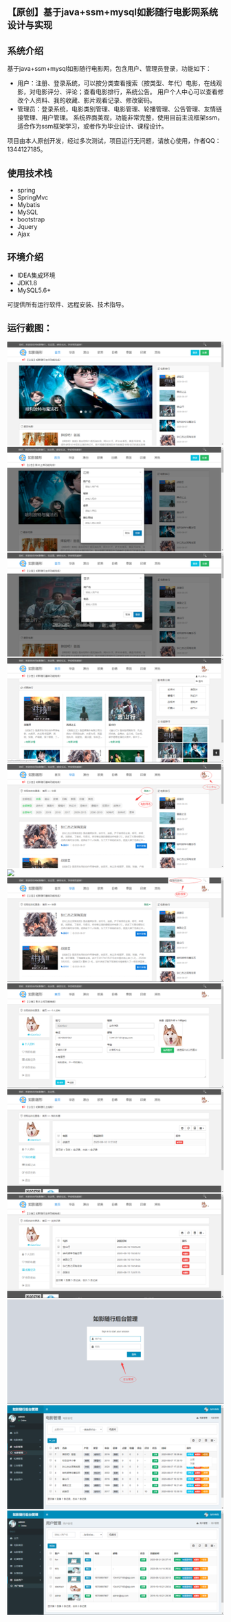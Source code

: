 ## 【原创】基于java+ssm+mysql如影随行电影网系统设计与实现

## 系统介绍

基于java+ssm+mysql如影随行电影网，包含用户、管理员登录，功能如下：
- 用户：注册、登录系统，可以按分类查看搜索（按类型、年代）电影，在线观影，对电影评分、评论；查看电影排行，系统公告。
用户个人中心可以查看修改个人资料、我的收藏、影片观看记录、修改密码。
- 管理员：登录系统，电影类别管理、电影管理、轮播管理、公告管理、友情链接管理、用户管理。
系统界面美观，功能非常完整，使用目前主流框架ssm，适合作为ssm框架学习，或者作为毕业设计、课程设计。

项目由本人原创开发，经过多次测试，项目运行无问题，请放心使用，作者QQ：1344127185。

## 使用技术栈

- spring
- SpringMvc
- Mybatis
- MySQL
- bootstrap
- Jquery
- Ajax

## 环境介绍

- IDEA集成环境
- JDK1.8
- MySQL5.6+

可提供所有运行软件、远程安装、技术指导。

## 运行截图：
![](https://github.com/itcoderyhl/imove/blob/main/images/1.png)
![](https://github.com/itcoderyhl/imove/blob/main/images/2.png)
![](https://github.com/itcoderyhl/imove/blob/main/images/3.png)
![](https://github.com/itcoderyhl/imove/blob/main/images/4.png)
![](https://github.com/itcoderyhl/imove/blob/main/images/5.png)
![](https://github.com/itcoderyhl/imove/blob/main/images/6.png)
![](https://github.com/itcoderyhl/imove/blob/main/images/7.png)
![](https://github.com/itcoderyhl/imove/blob/main/images/8.png)
![](https://github.com/itcoderyhl/imove/blob/main/images/9.png)
![](https://github.com/itcoderyhl/imove/blob/main/images/10.png)
![](https://github.com/itcoderyhl/imove/blob/main/images/11.png)
![](https://github.com/itcoderyhl/imove/blob/main/images/12.png)
![](https://github.com/itcoderyhl/imove/blob/main/images/13.png)


